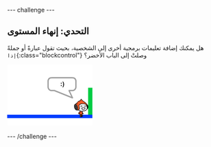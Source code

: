 --- challenge ---
## التحدي: إنهاء المستوى
هل يمكنك إضافة تعليمات برمجية أخرى إلى الشخصية، بحيث تقول عبارةً أو جملةً `إذا`{:class="blockcontrol"} وصلتْ إلى الباب الأخضر؟

![screenshot](images/dodge-win.png)




--- /challenge ---